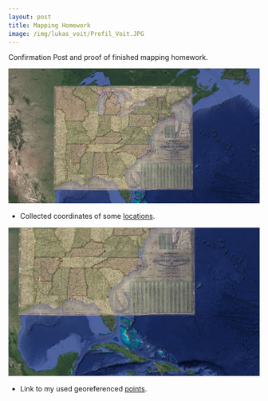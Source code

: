 ```yaml
---
layout: post
title: Mapping Homework
image: /img/lukas_voit/Profil_Voit.JPG
---
```


Confirmation Post and proof of finished mapping homework.

![](../img/lukas_voit/Map_USA_04_mapping_proof_2.JPG)

<ul>
  <li>Collected coordinates of some <a href="/files/Locations_with_coordinates_taken_from_map.csv">locations</a>.</li>
</ul>


![](../img/lukas_voit/Map_USA_04_mapping_proof.JPG)

<ul>
  <li>Link to my used georeferenced <a href="/files/_US_eastStates_04.jpg.points">points</a>.</li>
<ul>
